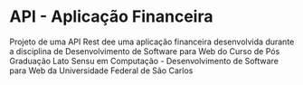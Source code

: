 
# API - Aplicação Financeira

Projeto de uma API Rest dee uma aplicação financeira desenvolvida durante a disciplina de Desenvolvimento de Software para Web do Curso de Pós Graduação Lato Sensu em Computação - Desenvolvimento de Software para Web da Universidade Federal de São Carlos

